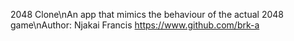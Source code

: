2048 Clone\nAn app that mimics the behaviour of the actual 2048 game\nAuthor: Njakai Francis <https://www.github.com/brk-a>
